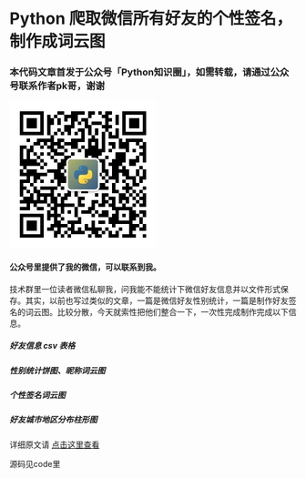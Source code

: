 # Python 爬取微信所有好友的个性签名，制作成词云图

### 本代码文章首发于公众号「Python知识圈」，如需转载，请通过公众号联系作者pk哥，谢谢

![公众号](https://github.com/Brucepk/pk.github.io/blob/master/gzh.jpg)

#### 公众号里提供了我的微信，可以联系到我。

技术群里一位读者微信私聊我，问我能不能统计下微信好友信息并以文件形式保存。其实，以前也写过类似的文章，一篇是微信好友性别统计，一篇是制作好友签名的词云图。比较分散，今天就索性把他们整合一下，一次性完成制作完成以下信息。

##### 好友信息 csv 表格
##### 性别统计饼图、昵称词云图
##### 个性签名词云图
##### 好友城市地区分布柱形图


详细原文请 [点击这里查看](https://mp.weixin.qq.com/s?__biz=MzU4NjUxMDk5Mg==&mid=2247484355&idx=1&sn=2e614eebee8e8720509a9d3947079eb2&scene=19#wechat_redirect)

源码见code里
